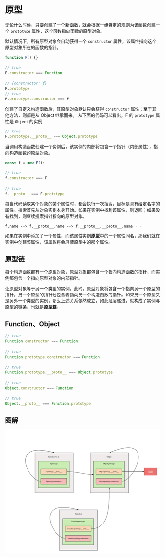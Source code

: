 # 原型

无论什么时候，只要创建了一个新函数，就会根据一组特定的规则为该函数创建一个 `prototype` 属性，这个函数指向函数的原型对象。

默认情况下，所有原型对象会自动获得一个 `constructor` 属性，该属性指向这个原型对象所在的函数的指针。

```js
function F() {}

// true
F.constructor === Function

// {constructor: ƒ}
F.prototype
// true
F.prototype.constructor === F
```

创建了自定义构造函数后，其原型对象默认只会获得 `constructor` 属性；至于其他方法，则都是从 Object 继承而来。
从下面的代码可以看出，F 的 `prototype` 属性是 `Object` 的实例

```js
// true
F.prototype.__proto__ === Object.prototype
```

当调用构造函数创建一个实例后，该实例的内部将包含一个指针（内部属性），指向构造函数的原型对象。

```js
const f = new F();

// true
f.constructor === F

// true
f.__proto__ === F.prototype
```

每当代码读取某个对象的某个属性时，都会执行一次搜索，目标是具有给定名字的属性。搜索首先从对象实例本身开始。如果在实例中找到该属性，则返回；如果没有找到，则继续搜索指针指向的原型对象。

```
f.name --> f.__proto__.name --> f.__proto__.__proto__.name ···
```

如果在实例中添加了一个属性，而该属性实例**原型**中的一个属性同名，那我们就在实例中创建该属性，该属性将会屏蔽原型中的那个属性。

## 原型链

每个构造函数都有一个原型对象，原型对象都包含一个指向构造函数的指针，而实例都包含一个指向原型对象的内部指针。

让原型对象等于另一个类型的实例，此时，原型对象将包含一个指向另一个原型的指针，另一个原型的指针也包含着指向另一个构造函数的指针。如果另一个原型又是另外一个类型的实例，那么上述关系依然成立，如此层层递进，就构成了实例与原型的链条。也就是**原型链**。


## Function、Object

```js
// true
Function.constructor === Function

// true
Function.prototype.constructor === Function

// true
Function.prototype.__proto__ === Object.prototype

// true
Object.constructor === Function

// true
Object.__proto__ === Function.prototype

```

## 图解

![](/assets/prototype.png)